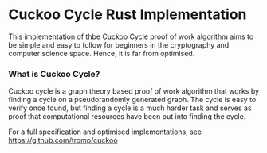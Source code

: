 # Cuckoo Cycle Rust Implementation
This implementation of thbe Cuckoo Cycle proof of work algorithm aims to be simple and easy to follow for beginners in the cryptography and computer science space. Hence, it is far from optimised.

### What is Cuckoo Cycle?
Cuckoo cycle is a graph theory based proof of work algorithm that works by finding a cycle on a pseudorandomly generated graph. The cycle is easy to verify once found, but finding a cycle is a much harder task and serves as proof that computational resources have been put into finding the cycle.

For a full specification and optimised implementations, see https://github.com/tromp/cuckoo